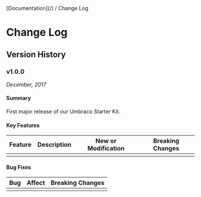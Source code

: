 <div class="breadcrumbs">
[Documentation](/) / Change Log
</div>

# Change Log

## Version History

### v1.0.0

_December, 2017_

#### Summary

First major release of our Umbraco Starter Kit.

#### Key Features

| Feature | Description | New or Modification | Breaking Changes |
|---|---|---|---|
| | | | |

#### Bug Fixes

| Bug | Affect | Breaking Changes |
|---|---|---|
| | | |